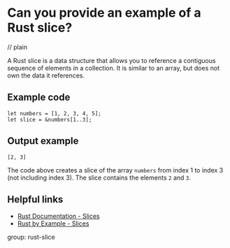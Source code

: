 # Can you provide an example of a Rust slice?
// plain

A Rust slice is a data structure that allows you to reference a contiguous sequence of elements in a collection. It is similar to an array, but does not own the data it references.

## Example code

```
let numbers = [1, 2, 3, 4, 5];
let slice = &numbers[1..3];
```

## Output example

```
[2, 3]
```

The code above creates a slice of the array `numbers` from index 1 to index 3 (not including index 3). The slice contains the elements `2` and `3`.

## Helpful links
- [Rust Documentation - Slices](https://doc.rust-lang.org/stable/book/ch04-03-slices.html)
- [Rust by Example - Slices](https://doc.rust-lang.org/stable/rust-by-example/slice.html)

group: rust-slice